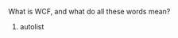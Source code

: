 <properties date="2016-06-24"
SortOrder="28"
/>

What is WCF, and what do all these words mean?

1. autolist
